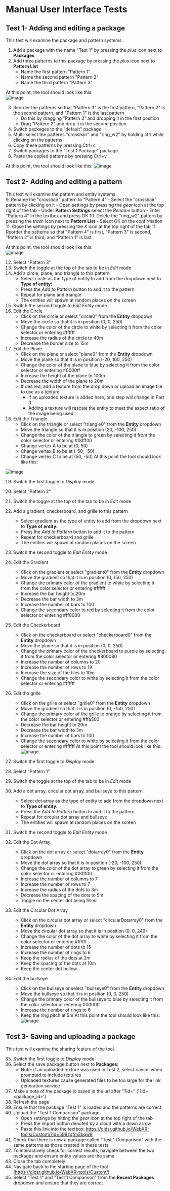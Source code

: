 # Manual User Interface Tests #

## Test 1- Adding and editing a package
This test will examine the package and pattern systems.  
   1. Add a package with the name "Test 1" by pressing the *plus* icon next to **Packages**
   2. Add three patterns to this package by pressing the *plus* icon next to **Pattern List**
      - Name the first pattern "Pattern 1"
      - Name the second pattern "Pattern 2"
      - Name the third pattern "Pattern 3"

   At this point, the tool should look like this:  
   ![image](../Images/test1_1.PNG)

   3. Reorder the patterns so that "Pattern 3" is the first pattern, "Pattern 2" is the second pattern, and "Pattern 1" is the last pattern
      - Do this by dragging "Pattern 3" and dropping it in the first position
      - Drag "Pattern 2" and drop it in the second position
   4. Switch packages to the "default" package
   5. Multi-select the patterns "crosshair" and "ring_w2" by holding ctrl while clicking on the patterns
   6. Copy these patterns by pressing Ctrl+c
   7. Switch packages to the "Test 1 Package" package
   8. Paste the copied patterns by pressing Ctrl+v

   At this point, the tool should look like this:
   ![image](../Images/test1_2.PNG)

## Test 2- Adding and editing a pattern
This test will examine the pattern and entity systems.  
   9. Rename the "crosshair" pattern to "Pattern 4"
       - Select the "crosshair" pattern by clicking on it
       - Open settings by pressing the *gear* icon at the top right of the tab
       - Under **Pattern Settings** select the *Rename* button
       - Enter "Pattern 4" in the textbox and press OK
   10. Delete the "ring_w2" pattern by pressing the *trash* icon next to **Pattern List**
       - Select OK on the confirmation
   11. Close the settings by pressing the *X* icon at the top right of the tab
   11. Reorder the patterns so that "Pattern 4" is first, "Pattern 3" is second, "Pattern 2" is third, and "Pattern 1" is last

   At this point, the tool should look like this:   
   ![image](../Images/test1_3.PNG)

   12. Select "Pattern 3"
   13. Switch the toggle at the top of the tab to be in *Edit* mode
   14. Add a circle, plane, and triangle to this pattern
       - Select circle as the type of entity to add from the dropdown next to **Type of entity:**
       - Press the *Add to Pattern* button to add it to the pattern
       - Repeat for plane and triangle
       - The entities will spawn at random places on the screen
   15. Switch the second toggle to *Edit Entity* mode
   16. Edit the Circle
       - Click on the circle or select "circle0" from the **Entity** dropdown
       - Move the circle so that it is in position (0, 0, 250)
       - Change the color of the circle to white by selecting it from the color selector or entering #ffffff
       - Increase the radius of the circle to 40m
       - Decrease the border size to 15m
   17. Edit the Plane
       - Click on the plane or select "plane0" from the **Entity** dropdown
       - Move the plane so that it is in position (-20, 100, 250)
       - Change the color of the plane to blue by selecting it from the color selector or entering #0000ff
       - Increase the height of the plane to 100m
       - Decrease the width of the plane to 20m
       - If desired, add a texture from the drop down or upload an image file to use as a texture
          - If an uploaded texture is added here, one step will change in Part 3
          - Adding a texture will rescale the entity to meet the aspect ratio of the image being used
   18. Edit the Triangle
       - Click on the triangle or select "triangle0" from the **Entity** dropdown
       - Move the triangle so that it is in position (20, -100, 250)
       - Change the color of the triangle to green by selecting it from the color selector or entering #00ff00
       - Change vertex A to be at (0, 50)
       - Change vertex B to be at (-50, -50)
       - Change vertex C to be at (50, -50)
   At this point the tool should look like this:

   ![image](../Images/test2_1.PNG)

   19. Switch the first toggle to *Display* mode
   20. Select "Pattern 2"
   21. Switch the toggle at the top of the tab to be in *Edit* mode
   22. Add a gradient, checkerboard, and grille to this pattern
       - Select gradient as the type of entity to add from the dropdown next to **Type of entity:**
       - Press the *Add to Pattern* button to add it to the pattern
       - Repeat for checkerboard and grille
       - The entities will spawn at random places on the screen
   23. Switch the second toggle to *Edit Entity* mode
   24. Edit the Gradient
       - Click on the gradient or select "gradient0" from the **Entity** dropdown
       - Move the gradient so that it is in position (0, 150, 250)
       - Change the primary color of the gradient to white by selecting it from the color selector or entering #ffffff
       - Increase the bar height to 20m
       - Decrease the bar width to 3m
       - Increase the number of bars to 100
       - Change the secondary color to red by selecting it from the color selector or entering #ff0000
   25. Edit the Checkerboard
       - Click on the checkerboard or select "checkerboard0" from the **Entity** dropdown
       - Move the plane so that it is in position (0, 0, 250)
       - Change the primary color of the checkerboard to purple by selecting it from the color selector or entering #800080
       - Increase the number of columns to 20
       - Increase the number of rows to 19
       - Increase the size of the tiles to 10m
       - Change the secondary color to white by selecting it from the color selector or entering #ffffff
   26. Edit the grille
       - Click on the grille or select "grille0" from the **Entity** dropdown
       - Move the gradient so that it is in position (0, -150, 250)
       - Change the primary color of the grille to orange by selecting it from the color selector or entering #ffa500
       - Decrease the bar height to 20m
       - Decrease the bar width to 3m
       - Increase the number of bars to 100
       - Change the secondary color to white by selecting it from the color selector or entering #ffffff
   At this point the tool should look like this:
![image](../Images/test2_2.png)

   27. Switch the first toggle to *Display* mode
   28. Select "Pattern 1"
   29. Switch the toggle at the top of the tab to be in *Edit* mode
   30. Add a dot array, circular dot array, and bullseye to this pattern
       - Select dot array as the type of entity to add from the dropdown next to **Type of entity:**
       - Press the *Add to Pattern* button to add it to the pattern
       - Repeat for circular dot array and bullseye
       - The entities will spawn at random places on the screen
   31. Switch the second toggle to *Edit Entity* mode
   32. Edit the Dot Array
       - Click on the dot array or select "dotarray0" from the **Entity** dropdown
       - Move the dot array so that it is in position (-20, -100, 250)
       - Change the color of the dot array to green by selecting it from the color selector or entering #00ff00
       - Increase the number of columns to 7
       - Increase the number of rows to 7
       - Increase the radius of the dots to 3m
       - Decrease the spacing of the dots to 5m
       - Toggle on the center dot being filled
   33. Edit the Circular Dot Array
       - Click on the circular dot array or select "circularDotarray0" from the **Entity** dropdown
       - Move the circular dot array so that it is in position (0, 0, 249)
       - Change the color of the dot array to white by selecting it from the color selector or entering #ffffff
       - Increase the number of dots to 15
       - Increase the number of rings to 6
       - Keep the radius of the dots at 2m
       - Keep the spacing of the dots at 10m
       - Keep the center dot hollow
   34. Edit the bullseye
       - Click on the bullseye or select "bullseye0" from the **Entity** dropdown
       - Move the bullseye so that it is in position (0, 0, 250)
       - Change the primary color of the bullseye to blue by selecting it from the color selector or entering #0000ff
       - Increase the number of rings to 6
       - Keep the ring pitch at 5m
At this point the tool should look like this:
![image](../Images/test2_3.PNG)

## Test 3- Saving and uploading a package
This test will examine the sharing feature of the tool.

   35. Switch the first toggle to *Display* mode
   36. Select the save package button next to **Packages:**
       - Note: if an uploaded texture was used in Test 2, select cancel when prompted to include textures
       - Uploaded textures cause generated files to be too large for the link generation service
   37. Make a note of the package id saved in the url after "?id=" ('?id=<package_id>')
   38. Refresh the page
   39. Ensure that the package "Test 1" is loaded and the patterns are correct
   40. Upload the "Test 1 Comparison" package
       - Open settings by hitting the *gear* icon at the top right of the tab
       - Press the import button denoted by a cloud with a down arrow
       - Paste this link into the textbox: https://didsr.github.io/WebXR-tools/Custom/?id=598zgfm3bqw9
   41. Check that there is now a package called "Test 1 Comparison" with the same patterns as those created in these tests
   42. To interactively check for correct results, navigate between the two packages and ensure entity values are the same
   43. Close the tab completely
   44. Navigate back to the starting page of the tool (https://didsr.github.io/WebXR-tools/Custom/)
   45. Select "Test 1" and "Test 1 Comparison" from the **Recent Packages** dropdown and ensure that they are correct

